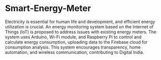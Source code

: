 # Smart-Energy-Meter
Electricity is essential for human life and development, and efficient energy utilization is crucial. An energy monitoring system based on the Internet of Things (loT) is proposed to address issues with existing energy meters. 
The system uses Arduino, Wi-Fi module, and Raspberry Pi to control and calculate energy consumption, uploading data to the Firebase cloud for consumption analysis. This system encourages transparency, home automation, and wireless communication, contributing to Digital India.

